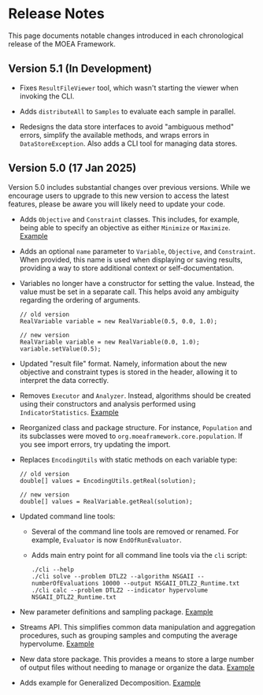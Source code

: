 # Release Notes

This page documents notable changes introduced in each chronological release of the MOEA Framework.

## Version 5.1 (In Development)

  * Fixes `ResultFileViewer` tool, which wasn't starting the viewer when invoking the CLI.
  
  * Adds `distributeAll` to `Samples` to evaluate each sample in parallel.
  
  * Redesigns the data store interfaces to avoid "ambiguous method" errors, simplify the available methods, and wraps
    errors in `DataStoreException`.  Also adds a CLI tool for managing data stores.


## Version 5.0 (17 Jan 2025)

Version 5.0 includes substantial changes over previous versions.  While we encourage users to upgrade to this new
version to access the latest features, please be aware you will likely need to update your code.
  
  * Adds `Objective` and `Constraint` classes.  This includes, for example, being able to specify an objective as either
    `Minimize` or `Maximize`.
    [Example](../examples/org/moeaframework/examples/srinivas/Srinivas.java#L63-L76)
    
  * Adds an optional `name` parameter to `Variable`, `Objective`, and `Constraint`.  When provided, this name is used
    when displaying or saving results, providing a way to store additional context or self-documentation.
    
  * Variables no longer have a constructor for setting the value.  Instead, the value must be set in a separate call.
    This helps avoid any ambiguity regarding the ordering of arguments.
    ```
    // old version
    RealVariable variable = new RealVariable(0.5, 0.0, 1.0);
    
    // new version
    RealVariable variable = new RealVariable(0.0, 1.0);
    variable.setValue(0.5);
    ```
    
  * Updated "result file" format.  Namely, information about the new objective and constraint types is stored in the
    header, allowing it to interpret the data correctly.
    
  * Removes `Executor` and `Analyzer`.  Instead, algorithms should be created using their constructors and analysis
    performed using `IndicatorStatistics`.
    [Example](../examples/org/moeaframework/examples/indicators/IndicatorStatisticsExample.java)
  
  * Reorganized class and package structure.  For instance, `Population` and its subclasses were moved to
    `org.moeaframework.core.population`.  If you see import errors, try updating the import.
    
  * Replaces `EncodingUtils` with static methods on each variable type:
    ```
    // old version
    double[] values = EncodingUtils.getReal(solution);
    
    // new version
    double[] values = RealVariable.getReal(solution);
    ```
    
  * Updated command line tools:
  
    * Several of the command line tools are removed or renamed.  For example, `Evaluator` is now `EndOfRunEvaluator`.
    
    * Adds main entry point for all command line tools via the `cli` script:
      ```
      ./cli --help
      ./cli solve --problem DTLZ2 --algorithm NSGAII --numberOfEvaluations 10000 --output NSGAII_DTLZ2_Runtime.txt
      ./cli calc --problem DTLZ2 --indicator hypervolume NSGAII_DTLZ2_Runtime.txt
      ```
       
  * New parameter definitions and sampling package.
    [Example](../examples/org/moeaframework/examples/experiment/ParameterSampleExample.java#L44-L50)
    
  * Streams API.  This simplifies common data manipulation and aggregation procedures, such as grouping samples and
    computing the average hypervolume.
    [Example](../examples/org/moeaframework/examples/experiment/ParameterSampleExample.java#L65-L69)
  
  * New data store package.  This provides a means to store a large number of output files without needing to manage
    or organize the data.
    [Example](../examples/org/moeaframework/examples/experiment/DataStoreExample.java#L55-L74)
 
  * Adds example for Generalized Decomposition.
    [Example](../examples/org/moeaframework/examples/generalizedDecomposition/GeneralizedDecompositionExample.java)
